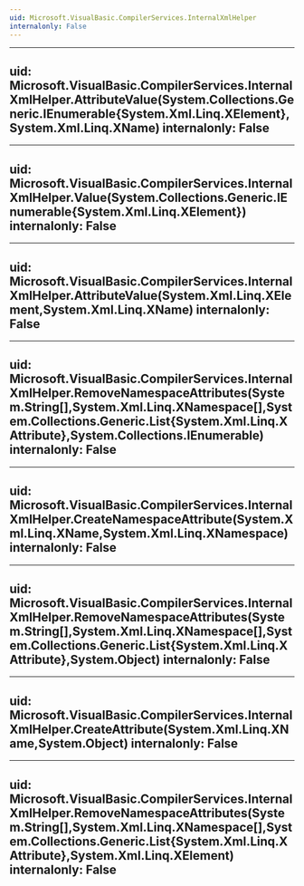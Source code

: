 ```yaml
---
uid: Microsoft.VisualBasic.CompilerServices.InternalXmlHelper
internalonly: False
---
```


---
uid: Microsoft.VisualBasic.CompilerServices.InternalXmlHelper.AttributeValue(System.Collections.Generic.IEnumerable{System.Xml.Linq.XElement},System.Xml.Linq.XName)
internalonly: False
---

---
uid: Microsoft.VisualBasic.CompilerServices.InternalXmlHelper.Value(System.Collections.Generic.IEnumerable{System.Xml.Linq.XElement})
internalonly: False
---

---
uid: Microsoft.VisualBasic.CompilerServices.InternalXmlHelper.AttributeValue(System.Xml.Linq.XElement,System.Xml.Linq.XName)
internalonly: False
---

---
uid: Microsoft.VisualBasic.CompilerServices.InternalXmlHelper.RemoveNamespaceAttributes(System.String[],System.Xml.Linq.XNamespace[],System.Collections.Generic.List{System.Xml.Linq.XAttribute},System.Collections.IEnumerable)
internalonly: False
---

---
uid: Microsoft.VisualBasic.CompilerServices.InternalXmlHelper.CreateNamespaceAttribute(System.Xml.Linq.XName,System.Xml.Linq.XNamespace)
internalonly: False
---

---
uid: Microsoft.VisualBasic.CompilerServices.InternalXmlHelper.RemoveNamespaceAttributes(System.String[],System.Xml.Linq.XNamespace[],System.Collections.Generic.List{System.Xml.Linq.XAttribute},System.Object)
internalonly: False
---

---
uid: Microsoft.VisualBasic.CompilerServices.InternalXmlHelper.CreateAttribute(System.Xml.Linq.XName,System.Object)
internalonly: False
---

---
uid: Microsoft.VisualBasic.CompilerServices.InternalXmlHelper.RemoveNamespaceAttributes(System.String[],System.Xml.Linq.XNamespace[],System.Collections.Generic.List{System.Xml.Linq.XAttribute},System.Xml.Linq.XElement)
internalonly: False
---
